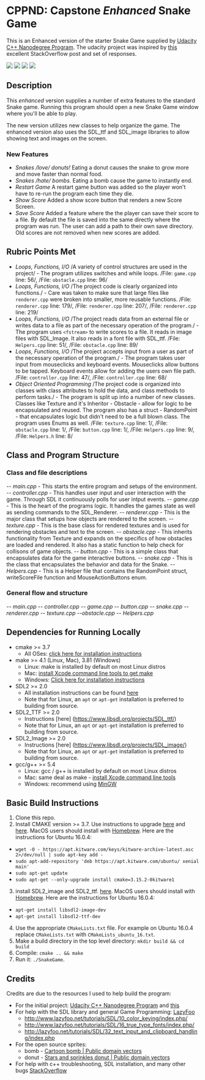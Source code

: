 # CPPND: Capstone *Enhanced* Snake Game

This is an Enhanced version of the starter Snake Game supplied by [Udacity C++ Nanodegree Program](https://www.udacity.com/course/c-plus-plus-nanodegree--nd213). The udacity project was inspired by [this](https://codereview.stackexchange.com/questions/212296/snake-game-in-c-with-sdl) excellent StackOverflow post and set of responses.

<img src="snake_game1.png"/>
<img src="snake_game2.png"/>
<img src="snake_game3.png"/>
<img src="snake_game4.png"/>

## Description

This *enhanced* version supplies a number of extra features to the standard Snake game. Running this program should open a new Snake Game window where you'll be able to play.

The new version utilizes new classes to help organize the game. The enhanced version also uses the SDL_ttf and SDL_image libraries to allow showing text and images on the screen.

### New Features
* *Snakes /love/ donuts!* Eating a donut causes the snake to grow more and move faster than normal food.
* *Snakes /hate/ bombs.* Eating a bomb cause the game to instantly end.
* *Restart Game* A restart game button was added so the player won't have to re-run the program each time they die.
* *Show Score* Added a show score button that renders a new Score Screen.
* *Save Score* Added a feature where the the player can save their score to a file. By default the file is saved into the same directly where the program was run. The user can add a path to their own save directory. Old scores are not removed when new scores are added.

## Rubric Points Met

* *Loops, Functions, I/O* /A variety of control structures are used in the project/ - The program utilizes switches and while loops. /File: `game.cpp` line: 56/,  /File: `obstacle.cpp` line: 96/
* *Loops, Functions, I/O* /The project code is clearly organized into functions./ - Care was taken to make sure that large files like `renderer.cpp` were broken into smaller, more reusable functions. /File: `renderer.cpp` line: 179/,  /File: `renderer.cpp` line: 207/, /File: `renderer.cpp` line: 219/
* *Loops, Functions, I/O* /The project reads data from an external file or writes data to a file as part of the necessary operation of the program./ - The program uses `<fstream>` to write scores to a file. It reads in image files with SDL_Image. It also reads in a font file with SDL_ttf. /File: `Helpers.cpp` line: 51/,  /File: `obstacle.cpp` line: 89/
* *Loops, Functions, I/O* /The project accepts input from a user as part of the necessary operation of the program./ - The program takes user input from mouseclicks and keyboard events. Mouseclicks allow buttons to be tapped. Keyboard events allow for adding the users own file path. /File: `controller.cpp` line: 47/,  /File: `controller.cpp` line: 68/
* *Object Oriented Programming* /The project code is organized into classes with class attributes to hold the data, and class methods to perform tasks./ - The program is split up into a number of new classes. Classes like Texture and it's Inheritor - Obstacle - allow for logic to be encapsulated and reused. The program also has a struct - RandomPoint - that encapsulates logic but didn't need to be a full blown class. The program uses Enums as well. /File: `texture.cpp` line: 1/, /File: `obstacle.cpp` line: 1/, /File: `button.cpp` line: 1/, /File: `Helpers.cpp` line: 9/, /File: `Helpers.h` line: 8/


## Class and Program Structure

### Class and file descriptions
-- *main.cpp* - This starts the entire program and setups of the environment.
-- *controller.cpp* - This handles user input and user interaction with the game. Through SDL it continuously polls for user intput events.
-- *game.cpp* - This is the heart of the programs logic. It handles the games state as well as sending commands to the SDL_Renderer.
-- *renderer.cpp* - This is the major class that setups how objects are rendered to the screen.
-- *texture.cpp* - This is the base class for rendered textures and is used for rendering obstacles and text to the screen.
  -- *obstacle.cpp* - This inherits functionality from Texture and expands on the specifics of how obstacles are loaded and rendered. It also has a static function to help check for collisons of game objects.
-- *button.cpp* - This is a simple class that encapsulates data for the game interactive buttons.
-- *snake.cpp* - This is the class that encapsulates the behavior and data for the Snake.
-- *Helpers.cpp* - This is a Helper file that contains the RandomPoint struct, writeScoreFile function and MouseActionButtons enum.

### General flow and structure
-- *main.cpp*
    -- *controller.cpp*
    -- *game.cpp*
        -- *button.cpp*
        -- *snake.cpp*
        -- *renderer.cpp*
            -- *texture.cpp*
                --*obstacle.cpp*
        -- *Helpers.cpp*

## Dependencies for Running Locally
* cmake >= 3.7
  * All OSes: [click here for installation instructions](https://cmake.org/install/)
* make >= 4.1 (Linux, Mac), 3.81 (Windows)
  * Linux: make is installed by default on most Linux distros
  * Mac: [install Xcode command line tools to get make](https://developer.apple.com/xcode/features/)
  * Windows: [Click here for installation instructions](http://gnuwin32.sourceforge.net/packages/make.htm)
* SDL2 >= 2.0
  * All installation instructions can be found [here](https://wiki.libsdl.org/Installation)
  * Note that for Linux, an `apt` or `apt-get` installation is preferred to building from source.
* SDL2_TTF  >= 2.0
  * Instructions [here] (https://www.libsdl.org/projects/SDL_ttf/)
  * Note that for Linux, an `apt` or `apt-get` installation is preferred to building from source.
* SDL2_Image  >= 2.0
  * Instructions [here] (https://www.libsdl.org/projects/SDL_image/)
  * Note that for Linux, an `apt` or `apt-get` installation is preferred to building from source.
* gcc/g++ >= 5.4
  * Linux: gcc / g++ is installed by default on most Linux distros
  * Mac: same deal as make - [install Xcode command line tools](https://developer.apple.com/xcode/features/)
  * Windows: recommend using [MinGW](http://www.mingw.org/)

## Basic Build Instructions

1. Clone this repo.
2. Install CMAKE version >= 3.7. Use instructions to upgrade [here](https://apt.kitware.com/) and [here](https://askubuntu.com/questions/355565/how-do-i-install-the-latest-version-of-cmake-from-the-command-line#answer-1157132). MacOS users should install with [Homebrew](https://brew.sh/). Here are the instructions for Ubuntu 16.0.4:
  * `wget -O - https://apt.kitware.com/keys/kitware-archive-latest.asc 2>/dev/null | sudo apt-key add -`
  * `sudo apt-add-repository 'deb https://apt.kitware.com/ubuntu/ xenial main'`
  * `sudo apt-get update`
  * `sudo apt-get --only-upgrade install cmake=3.15.2-0kitware1`
3. install SDL2_image and SDL2_ttf. [here](https://lazyfoo.net/tutorials/SDL/06_extension_libraries_and_loading_other_image_formats/linux/index.php). MacOS users should install with [Homebrew](https://brew.sh/). Here are the instructions for Ubuntu 16.0.4:
  * `apt-get install libsdl2-image-dev`
  * `apt-get install libsdl2-ttf-dev`
4. Use the appropriate `CMakeLists.txt` file. For example on Ubuntu 16.0.4 replace `CMakeLists.txt` with `CMakeLists_ubuntu_16.txt`.
5. Make a build directory in the top level directory: `mkdir build && cd build`
6. Compile: `cmake .. && make`
7. Run it: `./SnakeGame`.

## Credits

Credits are due to the resources I used to help build the program:

* For the initial project: [Udacity C++ Nanodegree Program](https://www.udacity.com/course/c-plus-plus-nanodegree--nd213) and [this](https://codereview.stackexchange.com/questions/212296/snake-game-in-c-with-sdl)
* For help with the SDL library and general Game Programming: [LazyFoo](http://lazyfoo.net/tutorials/SDL/index.php)
  * http://www.lazyfoo.net/tutorials/SDL/10_color_keying/index.php/
  * http://www.lazyfoo.net/tutorials/SDL/16_true_type_fonts/index.php/
  * http://lazyfoo.net/tutorials/SDL/32_text_input_and_clipboard_handling/index.php
* For the open source sprites:
  * bomb - [Cartoon bomb |		Public domain vectors](https://publicdomainvectors.org/en/free-clipart/Cartoon-bomb/49746.html)
  * donut -  [Stars and sprinkles donut |		Public domain vectors](https://publicdomainvectors.org/en/free-clipart/Stars-and-sprinkles-donut/67075.html)
* For help with c++ troubleshooting, SDL installation, and many other bugs [StackOverflow](https://stackoverflow.com/)